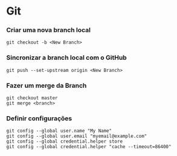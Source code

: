 # Git

### Criar uma nova branch local
	git checkout -b <New Branch>

### Sincronizar a branch local com o GitHub
	git push --set-upstream origin <New Branch>

### Fazer um merge da Branch
	git checkout master
	git merge <branch>

### Definir configurações
	git config --global user.name "My Name"
	git config --global user.email "myemail@example.com" 
	git config --global credential.helper store
	git config --global credential.helper "cache --timeout=86400"
